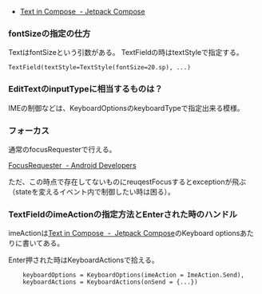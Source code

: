 - [Text in Compose  - Jetpack Compose](https://developer.android.com/jetpack/compose/text)

### fontSizeの指定の仕方

TextはfontSizeという引数がある。
TextFieldの時はtextStyleで指定する。

```
TextField(textStyle=TextStyle(fontSize=20.sp), ...)
```

### EditTextのinputTypeに相当するものは？

IMEの制御などは、KeyboardOptionsのkeyboardTypeで指定出来る模様。

### フォーカス

通常のfocusRequesterで行える。

[FocusRequester  - Android Developers](https://developer.android.com/reference/kotlin/androidx/compose/ui/focus/FocusRequester)

ただ、この時点で存在してないものにreuqestFocusするとexceptionが飛ぶ（stateを変えるイベント内で制御したい時は困る）。

### TextFieldのimeActionの指定方法とEnterされた時のハンドル

imeActionは[Text in Compose  -  Jetpack Compose](https://developer.android.com/jetpack/compose/text)のKeyboard optionsあたりに書いてある。

Enter押された時はKeyboardActionsで拾える。

```
    keyboardOptions = KeyboardOptions(imeAction = ImeAction.Send),
    keyboardActions = KeyboardActions(onSend = {...})
```